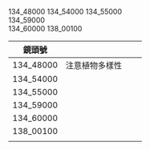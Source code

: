 134_48000
134_54000
134_55000  
134_59000  
134_60000
138_00100


| 鏡頭號       |         |     |     |
| --------- | ------- | --- | --- |
| 134_48000 | 注意植物多樣性 |     |     |
| 134_54000 |         |     |     |
| 134_55000 |         |     |     |
| 134_59000 |         |     |     |
| 134_60000 |         |     |     |
| 138_00100 |         |     |     |
|           |         |     |     |

